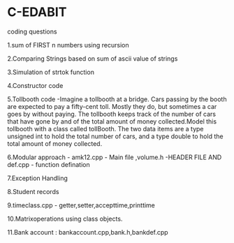 # C-EDABIT
coding questions

1.sum of FIRST n numbers using recursion

2.Comparing Strings based on sum of ascii value of strings

3.Simulation of strtok function

4.Constructor code

5.Tollbooth code -Imagine a tollbooth at a bridge. Cars passing by the booth are expected to pay a
fifty-cent toll. Mostly they do, but sometimes a car goes by without paying. The
tollbooth keeps track of the number of cars that have gone by and of the total
amount of money collected.Model this tollbooth with a class called tollBooth.
The two data items are a type unsigned int to hold the total number of cars, and a
type double to hold the total amount of money collected.

6.Modular approach - amk12.cpp - Main file ,volume.h -HEADER FILE AND def.cpp - function defination

7.Exception Handling

8.Student records

9.timeclass.cpp - getter,setter,accepttime,printtime

10.Matrixoperations using class objects.

11.Bank account : bankaccount.cpp,bank.h,bankdef.cpp
